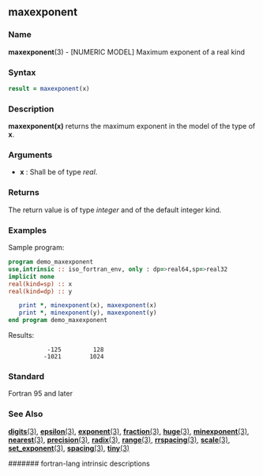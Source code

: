 ## maxexponent
### __Name__

__maxexponent__(3) - \[NUMERIC MODEL\] Maximum exponent of a real kind


### __Syntax__
```fortran
result = maxexponent(x)
```
### __Description__

__maxexponent(x)__ returns the maximum exponent in the model of the type
of __x__.

### __Arguments__

  - __x__
    : Shall be of type _real_.

### __Returns__

The return value is of type _integer_ and of the default integer kind.

### __Examples__

Sample program:

```fortran
program demo_maxexponent
use,intrinsic :: iso_fortran_env, only : dp=>real64,sp=>real32
implicit none
real(kind=sp) :: x
real(kind=dp) :: y

   print *, minexponent(x), maxexponent(x)
   print *, minexponent(y), maxexponent(y)
end program demo_maxexponent
```
  Results:
```text
           -125         128
          -1021        1024
```
### __Standard__

Fortran 95 and later

### __See Also__

[__digits__(3)](DIGITS),
[__epsilon__(3)](EPSILON),
[__exponent__(3)](EXPONENT),
[__fraction__(3)](FRACTION),
[__huge__(3)](HUGE),
[__minexponent__(3)](MINEXPONENT),
[__nearest__(3)](NEAREST),
[__precision__(3)](PRECISION),
[__radix__(3)](RADIX),
[__range__(3)](RANGE),
[__rrspacing__(3)](RRSPACING),
[__scale__(3)](SCALE),
[__set\_exponent__(3)](SET_EXPONENT),
[__spacing__(3)](SPACING),
[__tiny__(3)](TINY)


####### fortran-lang intrinsic descriptions
